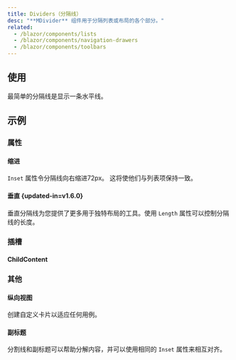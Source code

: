 ```yaml
---
title: Dividers（分隔线）
desc: "**MDivider** 组件用于分隔列表或布局的各个部分。"
related:
  - /blazor/components/lists
  - /blazor/components/navigation-drawers
  - /blazor/components/toolbars
---
```


## 使用

最简单的分隔线是显示一条水平线。

<dividers-usage></dividers-usage>

## 示例

### 属性

#### 缩进

`Inset` 属性令分隔线向右缩进72px。 这将使他们与列表项保持一致。

<masa-example file="Examples.components.dividers.Inset"></masa-example>

#### 垂直 {updated-in=v1.6.0}

垂直分隔线为您提供了更多用于独特布局的工具。使用 `Length` 属性可以控制分隔线的长度。

<masa-example file="Examples.components.dividers.Vertical"></masa-example>

### 插槽

#### ChildContent

<masa-example file="Examples.components.dividers.ChildContent"></masa-example>

### 其他

#### 纵向视图

创建自定义卡片以适应任何用例。

<masa-example file="Examples.components.dividers.View"></masa-example>

#### 副标题

分割线和副标题可以帮助分解内容，并可以使用相同的 `Inset` 属性来相互对齐。

<masa-example file="Examples.components.dividers.SubHeaders"></masa-example>

